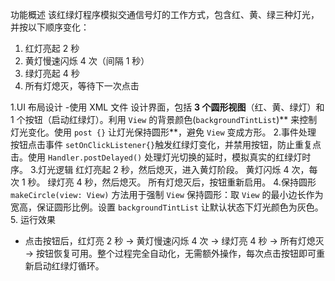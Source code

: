 功能概述
该红绿灯程序模拟交通信号灯的工作方式，包含红、黄、绿三种灯光，并按以下顺序变化：  
1. 红灯亮起 2 秒 
2. 黄灯慢速闪烁 4 次（间隔 1 秒）
3. 绿灯亮起 4 秒  
4. 所有灯熄灭，等待下一次点击  

 1.UI 布局设计
-使用 XML 文件 设计界面，包括 **3 个圆形视图**（红、黄、绿灯）和 1 个按钮（启动红绿灯）。利用 `View` 的背景颜色(`backgroundTintList`)** 来控制灯光变化。使用 `post {}` 让灯光保持圆形**，避免 `View` 变成方形。
2.事件处理
按钮点击事件 `setOnClickListener{}`触发红绿灯变化，并禁用按钮，防止重复点击。使用 `Handler.postDelayed()` 处理灯光切换的延时，模拟真实的红绿灯时序。
3.灯光逻辑
红灯亮起 2 秒，然后熄灭，进入黄灯阶段。
黄灯闪烁 4 次，每次 1 秒。
绿灯亮 4 秒，然后熄灭。
所有灯熄灭后，按钮重新启用。
4.保持圆形
`makeCircle(view: View)` 方法用于强制 `View` 保持圆形：取 `View` 的最小边长作为宽高，保证圆形比例。设置 `backgroundTintList` 让默认状态下灯光颜色为灰色。
5. 运行效果
- 点击按钮后，红灯亮 2 秒 → 黄灯慢速闪烁 4 次 → 绿灯亮 4 秒 → 所有灯熄灭 → 按钮恢复可用。整个过程完全自动化，无需额外操作，每次点击按钮即可重新启动红绿灯循环。
